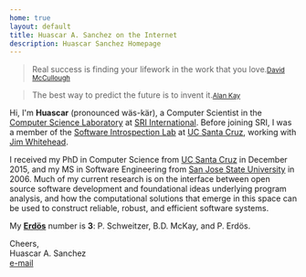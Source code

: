 ```yaml
---
home: true
layout: default
title: Huascar A. Sanchez on the Internet
description: Huascar Sanchez Homepage
---
```


<blockquote id="leadquote"><span class="quote">Real success is finding your lifework in the work that you love.</span><small class='author'><a href='http://en.wikipedia.org/wiki/David_McCullough'>David McCullough</a></small></blockquote>

<blockquote id="followquote"><span class="quote">The best way to predict the future is to invent it.</span><small class='author'><a href='http://en.wikiquote.org/wiki/Alan_Kay'>Alan Kay</a></small></blockquote>


Hi, I'm **Huascar** (pronounced wäs-kär), a Computer Scientist in the [Computer
Science Laboratory](http://www.csl.sri.com/) at [SRI
International](https://www.sri.com/). Before joining SRI, I was a member of the
[Software Introspection Lab](https://games.soe.ucsc.edu/sil) at [UC Santa
Cruz](http://www.ucsc.edu/), working with [Jim
Whitehead](http://users.soe.ucsc.edu/~ejw/).

I received my PhD in Computer Science from [UC Santa Cruz](http://www.ucsc.edu/)
in December 2015, and my MS in Software Engineering from [San Jose State
University](http://www.sjsu.edu/) in 2006. Much of my current research is on the
interface between open source software development and foundational ideas
underlying program analysis, and how the computational solutions that emerge in
this space can be used to construct reliable, robust, and efficient software
systems. 
<!-- My primary research area is applied
software engineering, with a particular focus on programmer productivity,
information retrieval, and human-computer interaction. -->

My [**<span>Erd&ouml;s</span>**](http://wwwp.oakland.edu/enp/) number is **3**:
P. Schweitzer, B.D. McKay, and P. Erd&ouml;s.


Cheers,  
Huascar A. Sanchez  
[e-mail](mailto:huascar.sanchez@sri.com)
<!-- [e-mail](mailto:hsanchez@cs.ucsc.edu)&nbsp;·&nbsp;[resume](./static/huascarsanchez.resume.pdf)&nbsp;·&nbsp;[cv](./static/huascarsanchez.cv.pdf)   -->
<!-- [e-mail](mailto:hsanchez@cs.ucsc.edu)&nbsp;·&nbsp;[cv](./static/huascarsanchez.cv.pdf)&nbsp;·&nbsp;[research statement](./static/huascarsanchez-research.pdf)&nbsp;·&nbsp;[teaching statement](./static/huascarsanchez-teaching.pdf)-->
<!-- ·&nbsp;[resume](./static/hidden) -->
